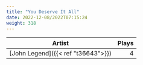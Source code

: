 ```yaml
---
title: "You Deserve It All"
date: 2022-12-08/2022T07:15:24
weight: 318
---
```




 Artist | Plays 
----- | -----:
[John Legend]({{< ref "t36643">}}) | 4
